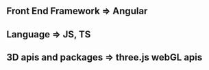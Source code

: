 ## Front End Framework => Angular

## Language => JS, TS

## 3D apis and packages => three.js webGL apis
